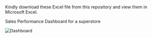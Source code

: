 Kindly download these Excel file from this repository and view them in Microsoft Excel.

Sales Performance Dashboard for a superstore

![Dashboard](https://github.com/mohitmishraIT/Sales-Performance-Dashboard/assets/171568684/aacb33e3-ca84-4531-8109-d5eb8833ce7f)
